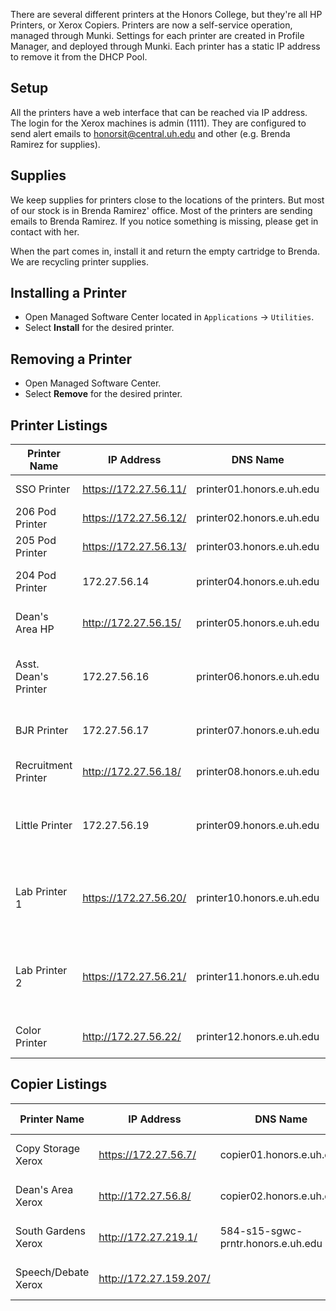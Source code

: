 There are several different printers at the Honors College, but they're all HP Printers, or Xerox Copiers. Printers are now a self-service operation, managed through Munki. Settings for each printer are created in Profile Manager, and deployed through Munki. Each printer has a static IP address to remove it from the DHCP Pool.

## Setup
All the printers have a web interface that can be reached via IP address. The login for the Xerox machines is admin (1111). They are configured to send alert emails to honorsit@central.uh.edu and other (e.g. Brenda Ramirez for supplies).

## Supplies
We keep supplies for printers close to the locations of the printers. But most of our stock is in Brenda Ramirez' office. Most of the printers are sending emails to Brenda Ramirez. If you notice something is missing, please get in contact with her.

When the part comes in, install it and return the empty cartridge to Brenda. We are recycling printer supplies.

## Installing a Printer

* Open Managed Software Center located in ```Applications``` -> ```Utilities```.
* Select **Install** for the desired printer.


## Removing a Printer

* Open Managed Software Center.
* Select **Remove** for the desired printer.


## Printer Listings


| Printer Name    | IP Address   | DNS Name                  | Model Number  |
|-----------------|--------------|---------------------------|---------------|
| SSO Printer     | https://172.27.56.11/ | printer01.honors.e.uh.edu | HP 600 Series |
| 206 Pod Printer | https://172.27.56.12/ | printer02.honors.e.uh.edu | HP 600 Series |
| 205 Pod Printer | https://172.27.56.13/ | printer03.honors.e.uh.edu | HP 600 Series |
| 204 Pod Printer | 172.27.56.14 | printer04.honors.e.uh.edu | HP 4250 Series|
| Dean's Area HP  | http://172.27.56.15/ | printer05.honors.e.uh.edu | HP 4200 Series|
| Asst. Dean's Printer | 172.27.56.16 | printer06.honors.e.uh.edu | HP 4050 Series w/ 3rd Tray |
| BJR Printer	| 172.27.56.17 | printer07.honors.e.uh.edu | HP P2055 Series |
| Recruitment Printer | http://172.27.56.18/ | printer08.honors.e.uh.edu | HP P2055 Series |
| Little Printer | 172.27.56.19 | printer09.honors.e.uh.edu | HP P2055 Series w/ 3rd Tray |
| Lab Printer 1 | https://172.27.56.20/ | printer10.honors.e.uh.edu | HP 600 Series w/ Duplexer and 3rd Tray |
| Lab Printer 2 | https://172.27.56.21/ | printer11.honors.e.uh.edu | HP 600 Series w/ Duplexer and 3rd Tray |
| Color Printer | http://172.27.56.22/ | printer12.honors.e.uh.edu | Xerox Phaser 7400DN |


## Copier Listings


| Printer Name    | IP Address   | DNS Name                  | Model Number  |
|-----------------|--------------|---------------------------|---------------|
| Copy Storage Xerox| https://172.27.56.7/ | copier01.honors.e.uh.edu | Xerox WorkCentre 5855 |
| Dean's Area Xerox | http://172.27.56.8/ | copier02.honors.e.uh.edu | Xerox WorkCentre 3615 |
| South Gardens Xerox | http://172.27.219.1/ | 584-s15-sgwc-prntr.honors.e.uh.edu | Xerox WorkCenter 5755 |
| Speech/Debate Xerox | http://172.27.159.207/ |  | Xerox WorkCenter 4250 |
